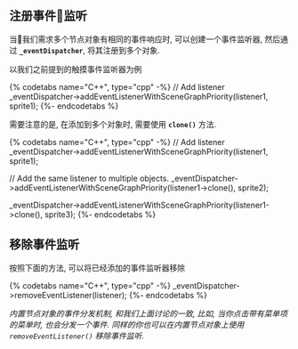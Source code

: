 ## 注册事件监听

当我们需求多个节点对象有相同的事件响应时, 可以创建一个事件监听器, 然后通过 __`_eventDispatcher`__, 将其注册到多个对象.

以我们之前提到的触摸事件监听器为例

{% codetabs name="C++", type="cpp" -%}
// Add listener
_eventDispatcher->addEventListenerWithSceneGraphPriority(listener1,
sprite1);
{%- endcodetabs %}

需要注意的是, 在添加到多个对象时, 需要使用 __`clone()`__ 方法.

{% codetabs name="C++", type="cpp" -%}
// Add listener
_eventDispatcher->addEventListenerWithSceneGraphPriority(listener1,
sprite1);

// Add the same listener to multiple objects.
_eventDispatcher->addEventListenerWithSceneGraphPriority(listener1->clone(),
 sprite2);

_eventDispatcher->addEventListenerWithSceneGraphPriority(listener1->clone(),
 sprite3);
{%- endcodetabs %}

## 移除事件监听

按照下面的方法, 可以将已经添加的事件监听器移除

{% codetabs name="C++", type="cpp" -%}
_eventDispatcher->removeEventListener(listener);
{%- endcodetabs %}

_内置节点对象的事件分发机制, 和我们上面讨论的一致, 比如, 当你点击带有菜单项的菜单时, 也会分发一个事件. 同样的你也可以在内置节点对象上使用 `removeEventListener()` 移除事件监听._